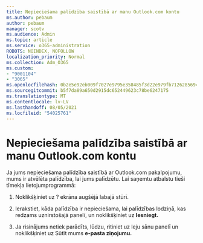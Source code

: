 ```yaml
---
title: Nepieciešama palīdzība saistībā ar manu Outlook.com kontu
ms.author: pebaum
author: pebaum
manager: scotv
ms.audience: Admin
ms.topic: article
ms.service: o365-administration
ROBOTS: NOINDEX, NOFOLLOW
localization_priority: Normal
ms.collection: Adm_O365
ms.custom:
- "9001104"
- "3065"
ms.openlocfilehash: 0b2e5e92eb009f7027e9795e358485f3d22e979fb7126285694dd2b3a7ea70b7
ms.sourcegitcommit: b5f7da89a650d2915dc652449623c78be6247175
ms.translationtype: MT
ms.contentlocale: lv-LV
ms.lasthandoff: 08/05/2021
ms.locfileid: "54025761"
---
```

# <a name="need-help-with-my-outlookcom-account"></a>Nepieciešama palīdzība saistībā ar manu Outlook.com kontu

Ja jums nepieciešama palīdzība saistībā ar Outlook.com pakalpojumu, mums ir atvēlēta palīdzība, lai jums palīdzētu. Lai saņemtu atbalstu tieši tīmekļa lietojumprogrammā: 

1. Noklikšķiniet uz ? ekrāna augšējā labajā stūrī. 

2. Ierakstiet, kāda palīdzība ir nepieciešama, lai palīdzības lodziņā, kas redzams uznirstošajā panelī, un noklikšķiniet uz **Iesniegt.** 

3. Ja risinājums netiek parādīts, lūdzu, ritiniet uz leju sānu panelī un noklikšķiniet uz Sūtīt mums **e-pasta ziņojumu.**

